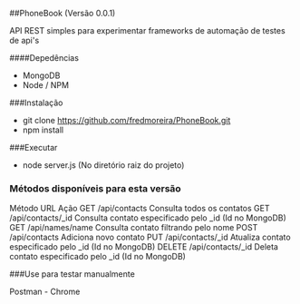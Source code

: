 ##PhoneBook (Versão 0.0.1)

API REST simples para experimentar frameworks de automação de testes de api's

####Depedências

* MongoDB
* Node / NPM

###Instalação
* git clone https://github.com/fredmoreira/PhoneBook.git
* npm install

###Executar

* node server.js (No diretório raiz do projeto)

### Métodos disponíveis para esta versão
Método        URL 				 Ação
GET 	/api/contacts 		Consulta todos os contatos
GET 	/api/contacts/_id   Consulta contato especificado pelo _id (Id no MongoDB)
GET		/api/names/name     Consulta contato filtrando pelo nome
POST 	/api/contacts 		Adiciona novo contato
PUT 	/api/contacts/_id	Atualiza contato especificado pelo _id (Id no MongoDB)
DELETE 	/api/contacts/_id	Deleta contato especificado pelo _id (Id no MongoDB)

###Use para testar manualmente

Postman - Chrome 